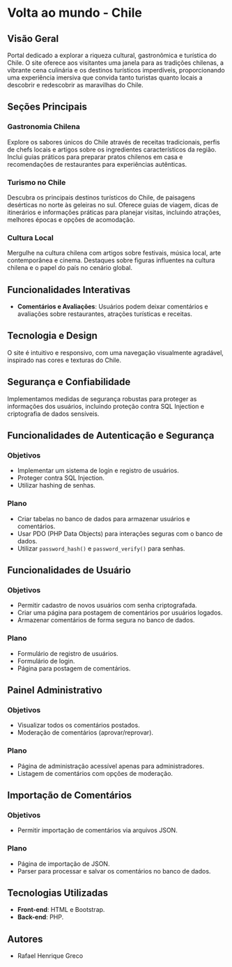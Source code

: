 # Volta ao mundo - Chile

## Visão Geral
Portal dedicado a explorar a riqueza cultural, gastronômica e turística do Chile. O site oferece aos visitantes uma janela para as tradições chilenas, a vibrante cena culinária e os destinos turísticos imperdíveis, proporcionando uma experiência imersiva que convida tanto turistas quanto locais a descobrir e redescobrir as maravilhas do Chile.

## Seções Principais

### Gastronomia Chilena
Explore os sabores únicos do Chile através de receitas tradicionais, perfis de chefs locais e artigos sobre os ingredientes característicos da região. Inclui guias práticos para preparar pratos chilenos em casa e recomendações de restaurantes para experiências autênticas.

### Turismo no Chile
Descubra os principais destinos turísticos do Chile, de paisagens desérticas no norte às geleiras no sul. Oferece guias de viagem, dicas de itinerários e informações práticas para planejar visitas, incluindo atrações, melhores épocas e opções de acomodação.

### Cultura Local
Mergulhe na cultura chilena com artigos sobre festivais, música local, arte contemporânea e cinema. Destaques sobre figuras influentes na cultura chilena e o papel do país no cenário global.

## Funcionalidades Interativas

- **Comentários e Avaliações**: Usuários podem deixar comentários e avaliações sobre restaurantes, atrações turísticas e receitas.

## Tecnologia e Design
O site é intuitivo e responsivo, com uma navegação visualmente agradável, inspirado nas cores e texturas do Chile.

## Segurança e Confiabilidade
Implementamos medidas de segurança robustas para proteger as informações dos usuários, incluindo proteção contra SQL Injection e criptografia de dados sensíveis.

## Funcionalidades de Autenticação e Segurança

### Objetivos
- Implementar um sistema de login e registro de usuários.
- Proteger contra SQL Injection.
- Utilizar hashing de senhas.

### Plano
- Criar tabelas no banco de dados para armazenar usuários e comentários.
- Usar PDO (PHP Data Objects) para interações seguras com o banco de dados.
- Utilizar `password_hash()` e `password_verify()` para senhas.

## Funcionalidades de Usuário

### Objetivos
- Permitir cadastro de novos usuários com senha criptografada.
- Criar uma página para postagem de comentários por usuários logados.
- Armazenar comentários de forma segura no banco de dados.

### Plano
- Formulário de registro de usuários.
- Formulário de login.
- Página para postagem de comentários.

## Painel Administrativo

### Objetivos
- Visualizar todos os comentários postados.
- Moderação de comentários (aprovar/reprovar).

### Plano
- Página de administração acessível apenas para administradores.
- Listagem de comentários com opções de moderação.

## Importação de Comentários

### Objetivos
- Permitir importação de comentários via arquivos JSON.

### Plano
- Página de importação de JSON.
- Parser para processar e salvar os comentários no banco de dados.

## Tecnologias Utilizadas
- **Front-end**: HTML e Bootstrap.
- **Back-end**: PHP.

## Autores
- Rafael Henrique Greco